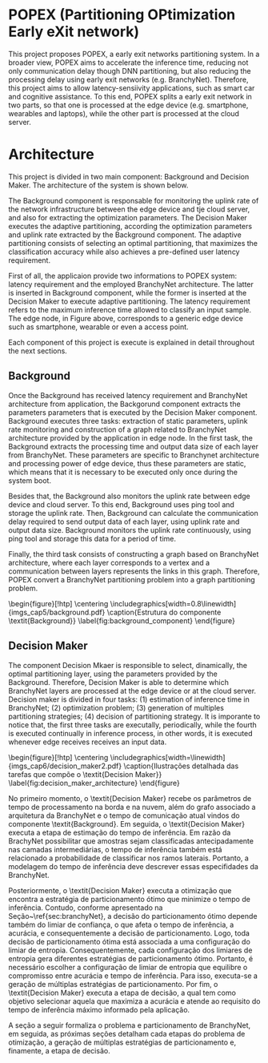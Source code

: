 # POPEX (Partitioning OPtimization Early eXit network)

This project proposes POPEX, a early exit networks partitioning system. In a broader view, POPEX aims to accelerate the inference time, reducing not only communication delay though DNN partitioning, but also reducing the processing delay using early exit networks (e.g. BranchyNet). Therefore, this project aims to allow latency-sensiivity applications, such as smart car and cognitive assistance. To this end, POPEX splits a early exit network in two parts, so that one is processed at the edge device (e.g. smartphone, wearables and laptops), while the other part is processed at the cloud server. 



# Architecture
This project is divided in two main component: Background and Decision Maker. The architecture of the system is shown below. 





The Background component is responsable for monitoring the uplink rate of the network infrastructure between the edge device and tje cloud server, and also for extracting the optimization parameters. The Decision Maker executes the adaptive partitioning, according the optimization parameters and uplink rate extracted by the Background component. The adaptive partitioning consists of selecting an optimal partitioning, that maximizes the classification accuracy while also achieves a pre-defined user latency requirement. 

First of all, the applicaion provide two informations to POPEX system: latency requirement and the employed BranchyNet architecture. The latter is inserted in Background component, while the former is inserted at the Decision Maker to execute adaptive partitioning. The latency requirement refers to the maximum inference time allowed to classify an input sample.
The edge node, in Figure above, corresponds to a generic edge device such as smartphone, wearable or even a access point.  


Each component of this project is execute is explained in detail throughout the next sections.

## Background

Once the Background has received latency requirement and BranchyNet architecture from application, the Backgorund component extracts the parameters parameters that is executed by the Decision Maker component. Background executes three tasks: extraction of static parameters, uplink rate monitoring and construction of a graph related to BranchyNet architecture provided by the application in edge node. In the first task, the Background extracts the processing time and output data size of each layer from BranchyNet. These parameters are specific to Branchynet architecture and processing power of edge device, thus these parameters are static, which means that it is necessary to be executed only once during the system boot.  

Besides that, the Background also monitors the uplink rate between edge device and cloud server. To this end, Background uses ping tool and storage the uplink rate. Then, Background can calculate the communication delay required to send output data of each layer, using uplink rate and output data size. Background monitors the uplink rate continuously, using ping tool and storage this data for a period of time. 


Finally, the third task consists of constructing a graph based on BranchyNet architecture, where each layer corresponds to a vertex and a communication between layers represents the links in this graph. Therefore, POPEX convert a BranchyNet partitioning problem into a graph partitioning problem.  

\begin{figure}[!htp]
    \centering
    \includegraphics[width=0.8\linewidth]{imgs_cap5/background.pdf}
    \caption{Estrutura do componente \textit{Background}}
    \label{fig:background_component}
\end{figure}


## Decision Maker

The component Decision Mkaer is responsible to select, dinamically, the optimal partitioning layer, using the parameters provided by the Background. Therefore, Decision Maker is able to determine which BranchyNet layers are processed at the edge device or at the cloud server. Decision maker is divided in four tasks: (1) estimation of inference time in BranchyNet; (2) optimization problem; (3) generation of multiples partitioning strategies; (4) decision of partitioning strategy. It is imporante to notice that, the first three tasks are executally, periodically, while the fourth is executed continually in inference process, in other words, it is executed whenever edge receives receives an input data. 

\begin{figure}[!htp]
    \centering
    \includegraphics[width=\linewidth]{imgs_cap6/decision_maker2.pdf}
    \caption{Ilustrações detalhada das tarefas que compõe o \textit{Decision Maker}}
    \label{fig:decision_maker_architecture}
\end{figure}

No primeiro momento, o \textit{Decision Maker} recebe os parâmetros de tempo de processamento na borda e na nuvem, além do grafo associado a arquitetura da BranchyNet e o tempo de comunicação atual vindos do componente \textit{Background}. 
Em seguida, o \textit{Decision Maker} executa a etapa de estimação do tempo de inferência. Em razão da BrachyNet possibilitar que amostras sejam classificadas antecipadamente nas camadas intermediárias, o tempo de inferência também está relacionado a probabilidade de classificar nos ramos laterais. Portanto, a modelagem do tempo de inferência deve descrever essas especifidades da BranchyNet. 

Posteriormente, o \textit{Decision Maker} executa a otimização que encontra a estratégia de particionamento ótimo que minimize o tempo de inferência. 
Contudo, conforme apresentado na Seção~\ref{sec:branchyNet}, a decisão do particionamento ótimo depende também do limiar de confiança, o que afeta o tempo de inferência, a acurácia, e consequentemente a decisão de particionamento. Logo, toda decisão de particionamento ótima está associada a uma configuração do limiar de entropia. Consequentemente, cada configuração dos limiares de entropia gera diferentes estratégias de particionamento ótimo. 
Portanto, é necessário escolher a configuração de limiar de entropia que equilibre o compromisso entre acurácia e tempo de inferência. Para isso, executa-se a geração de múltiplas estratégias de particionamento. 
Por fim, o \textit{Decision Maker} executa a etapa de decisão, a qual tem como objetivo selecionar aquela que maximiza a acurácia e atende ao requisito do tempo de inferência máximo informado pela aplicação.  

A seção a seguir formaliza o problema e particionamento de BranchyNet, em seguida, as próximas seções detalham cada etapas do problema de otimização, a geração de múltiplas estratégias de particionamento e, finamente, a etapa de decisão.


